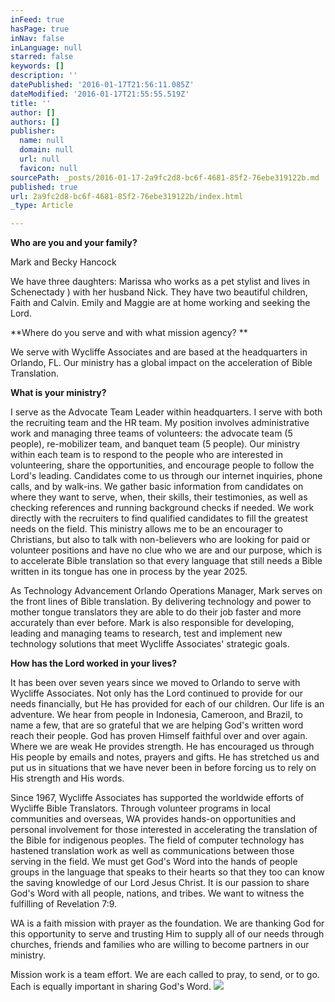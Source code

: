 ```yaml
---
inFeed: true
hasPage: true
inNav: false
inLanguage: null
starred: false
keywords: []
description: ''
datePublished: '2016-01-17T21:56:11.085Z'
dateModified: '2016-01-17T21:55:55.519Z'
title: ''
author: []
authors: []
publisher:
  name: null
  domain: null
  url: null
  favicon: null
sourcePath: _posts/2016-01-17-2a9fc2d8-bc6f-4681-85f2-76ebe319122b.md
published: true
url: 2a9fc2d8-bc6f-4681-85f2-76ebe319122b/index.html
_type: Article

---
```

**Who are you and your family?**

Mark and Becky Hancock

We have three daughters: Marissa who works as a pet stylist and lives in Schenectady ) with her husband Nick.  They have two beautiful children, Faith and Calvin.  Emily and Maggie are at home working and seeking the Lord.

**Where do you serve and with what mission agency? **

We serve with Wycliffe Associates and are based at the headquarters in Orlando, FL. Our ministry has a global impact on the acceleration of Bible Translation.

**What is your ministry?**

I serve as the Advocate Team Leader within headquarters. I serve with both the recruiting team and the HR team. My position involves administrative work and managing three teams of volunteers: the advocate team (5 people), re-mobilizer team, and banquet team (5 people).  Our ministry within each team is to respond to the people who are interested in volunteering, share the opportunities, and encourage people to follow the Lord's leading. Candidates come to us through our internet inquiries, phone calls, and by walk-ins. We gather basic information from candidates on where they want to serve, when, their skills, their testimonies, as well as checking references and running background checks if needed. We work directly with the recruiters to find qualified candidates to fill the greatest needs on the field. This ministry allows me to be an encourager to Christians, but also to talk with non-believers who are looking for paid or volunteer positions and have no clue who we are and our purpose, which is to accelerate Bible translation so that every language that still needs a Bible written in its tongue has one in process by the year 2025\.

As Technology Advancement Orlando Operations Manager, Mark serves on the front lines of Bible translation.  By delivering technology and power to mother tongue translators they are able to do their job faster and more accurately than ever before.  Mark is also responsible for developing, leading and managing teams to research, test and implement new technology solutions that meet Wycliffe Associates' strategic goals.

**How has the Lord worked in your lives?**

It has been over seven years since we moved to Orlando to serve with Wycliffe Associates. Not only has the Lord continued to provide for our needs financially, but He has provided for each of our children. Our life is an adventure. We hear from people in Indonesia, Cameroon, and Brazil, to name a few, that are so grateful that we are helping God's written word reach their people. God has proven Himself faithful over and over again. Where we are weak He provides strength. He has encouraged us through His people by emails and notes, prayers and gifts. He has stretched us and put us in situations that we have never been in before forcing us to rely on His strength and His words.

Since 1967, Wycliffe Associates has supported the worldwide efforts of Wycliffe Bible Translators.  Through volunteer programs in local communities and overseas, WA provides hands-on opportunities and personal involvement for those interested in accelerating the translation of the Bible for indigenous peoples.  The field of computer technology has hastened translation work as well as communications between those serving in the field.  We must get God's Word into the hands of people groups in the language that speaks to their hearts so that they too can know the saving knowledge of our Lord Jesus Christ.  It is our passion to share God's Word with all people, nations, and tribes.  We want to witness the fulfilling of Revelation 7:9\.

WA is a faith mission with prayer as the foundation.  We are thanking God for this opportunity to serve and trusting Him to supply all of our needs through churches, friends and families who are willing to become partners in our ministry.

Mission work is a team effort.  We are each called to pray, to send, or to go.  Each is equally important in sharing God's Word.
![](https://the-grid-user-content.s3-us-west-2.amazonaws.com/ac8e4fb5-b9cf-4795-8518-39235f556c03.jpg)